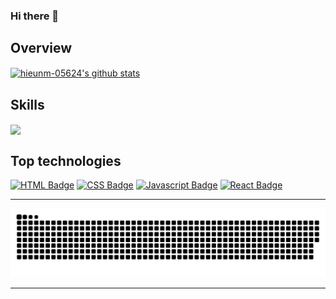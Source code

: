 ### Hi there 👋

<!--
**hieunm-05624/hieunm-05624** is a ✨ _special_ ✨ repository because its `README.md` (this file) appears on your GitHub profile.

Here are some ideas to get you started:

- 🔭 I’m currently working on ...
- 🌱 I’m currently learning ...
- 👯 I’m looking to collaborate on ...
- 🤔 I’m looking for help with ...
- 💬 Ask me about ...
- 📫 How to reach me: ...
- 😄 Pronouns: ...
- ⚡ Fun fact: ...
-->
<h2>Overview</h2>
 <a href="https://github.com/hieunm-05624/github-readme-stats"><img align="center" src="https://github-readme-stats-sigma-five.vercel.app/api?username=hieunm-05624&count_private=true&show_icons=true&theme=tokyonight" alt="hieunm-05624's github stats" /></a> 
 <h2>Skills </h2>
 <a href="https://github.com/hieunm-05624/github-readme-stats"><img align="center" src="https://github-readme-stats-sigma-five.vercel.app/api/top-langs/?username=hieunm-05624&layout=compact&&theme=tokyonight" /></a> 


## **Top technologies**

[![HTML Badge](https://img.shields.io/badge/-HTML-E34F26?style=for-the-badge&labelColor=black&logo=html5&logoColor=E34F26)](#)
[![CSS Badge](https://img.shields.io/badge/-CSS-1572b6?style=for-the-badge&labelColor=black&logo=css3&logoColor=1572b6)](#) 
[![Javascript Badge](https://img.shields.io/badge/-Javascript-F0DB4F?style=for-the-badge&labelColor=black&logo=javascript&logoColor=F0DB4F)](#) 
[![React Badge](https://img.shields.io/badge/-React-61DBFB?style=for-the-badge&labelColor=black&logo=react&logoColor=61DBFB)](#) 

---
 
  <!-- ![Snake animation](https://github.com/hieunm-05624/hieunm-05624/blob/output/github-contribution-grid-snake.svg)-->
<picture>
  <source media="(prefers-color-scheme: dark)" srcset="https://github.com/hieunm-05624/hieunm-05624/blob/output/github-contribution-grid-snake-dark.svg?palette=github-dark" />
  <source media="(prefers-color-scheme: light)" srcset="https://github.com/hieunm-05624/hieunm-05624/blob/output/github-contribution-grid-snake.svg" />
  <img alt="github-snake" src="https://github.com/hieunm-05624/hieunm-05624/blob/output/github-contribution-grid-snake-dark.svg?palette=github-dark" />
</picture>

---
